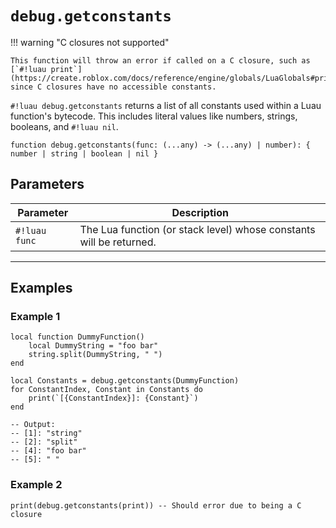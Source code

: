 # `debug.getconstants`

!!! warning "C closures not supported"

    This function will throw an error if called on a C closure, such as [`#!luau print`](https://create.roblox.com/docs/reference/engine/globals/LuaGlobals#print), since C closures have no accessible constants.

`#!luau debug.getconstants` returns a list of all constants used within a Luau function's bytecode. This includes literal values like numbers, strings, booleans, and `#!luau nil`.

```luau
function debug.getconstants(func: (...any) -> (...any) | number): { number | string | boolean | nil }
```

## Parameters

| Parameter       | Description                                                        |
|------------------|--------------------------------------------------------------------|
| `#!luau func`    | The Lua function (or stack level) whose constants will be returned.|

---

## Examples

### Example 1

```luau title="Retrieving constants from a Luau function" linenums="1"
local function DummyFunction()
    local DummyString = "foo bar"
    string.split(DummyString, " ")
end

local Constants = debug.getconstants(DummyFunction)
for ConstantIndex, Constant in Constants do
    print(`[{ConstantIndex}]: {Constant}`)
end

-- Output:
-- [1]: "string"
-- [2]: "split"
-- [4]: "foo bar"
-- [5]: " "
```

### Example 2

```luau title="Calling on a C closure should error" linenums="1"
print(debug.getconstants(print)) -- Should error due to being a C closure
```
